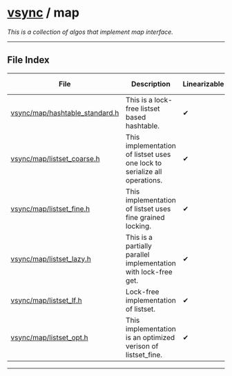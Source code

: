 #  [vsync](../README.md) / map
_This is a collection of algos that implement map interface._ 

---
## File Index


| File|Description|Linearizable|Lock-free|SMR-required|
| --- | --- | --- | --- | --- |
| [vsync/map/hashtable_standard.h](hashtable_standard.h.md)|This is a lock-free listset based hashtable. | &#x2714; | &#x2714; | &#x2714; |
| [vsync/map/listset_coarse.h](listset_coarse.h.md)|This implementation of listset uses one lock to serialize all operations. | &#x2714; | &#x274C; | &#x2714; |
| [vsync/map/listset_fine.h](listset_fine.h.md)|This implementation of listset uses fine grained locking. | &#x2714; | &#x274C; | &#x2714; |
| [vsync/map/listset_lazy.h](listset_lazy.h.md)|This is a partially parallel implementation with lock-free get. | &#x2714; | &#x274C; | &#x2714; |
| [vsync/map/listset_lf.h](listset_lf.h.md)|Lock-free implementation of listset. | &#x2714; | &#x2714; | &#x2714; |
| [vsync/map/listset_opt.h](listset_opt.h.md)|This implementation is an optimized verison of listset_fine. | &#x2714; | &#x274C; | &#x2714; |


---
